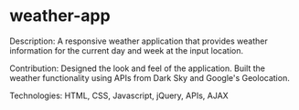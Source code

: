 # weather-app

Description:
A responsive weather application that provides weather information for the current day and week at the input location.

Contribution:
Designed the look and feel of the application. Built the weather functionality using APIs from Dark Sky and Google's Geolocation.

Technologies:
HTML, CSS, Javascript, jQuery, APIs, AJAX
